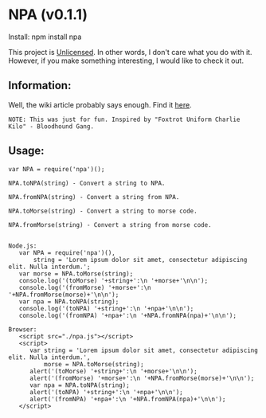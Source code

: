 NPA (v0.1.1)
======

Install: npm install npa

This project is [Unlicensed](http://unlicense.org/ "Title").
In other words, I don't care what you do with it.
However, if you make something interesting, I would like to check it out.

Information:
------
Well, the wiki article probably says enough. Find it [here](https://en.wikipedia.org/wiki/NATO_phonetic_alphabet "Title").

    NOTE: This was just for fun. Inspired by "Foxtrot Uniform Charlie Kilo" - Bloodhound Gang.

Usage:
------
    var NPA = require('npa')();

    NPA.toNPA(string) - Convert a string to NPA.

    NPA.fromNPA(string) - Convert a string from NPA.

    NPA.toMorse(string) - Convert a string to morse code.
 
    NPA.fromMorse(string) - Convert a string from morse code.


    Node.js:
       var NPA = require('npa')(),
           string = 'Lorem ipsum dolor sit amet, consectetur adipiscing elit. Nulla interdum.';
       var morse = NPA.toMorse(string);
       console.log('(toMorse) '+string+':\n '+morse+'\n\n');
       console.log('(fromMorse) '+morse+':\n '+NPA.fromMorse(morse)+'\n\n');
       var npa = NPA.toNPA(string);
       console.log('(toNPA) '+string+':\n '+npa+'\n\n');
       console.log('(fromNPA) '+npa+':\n '+NPA.fromNPA(npa)+'\n\n');

    Browser:
       <script src="./npa.js"></script>
       <script>
          var string = 'Lorem ipsum dolor sit amet, consectetur adipiscing elit. Nulla interdum.',
              morse = NPA.toMorse(string);
          alert('(toMorse) '+string+':\n '+morse+'\n\n');
          alert('(fromMorse) '+morse+':\n '+NPA.fromMorse(morse)+'\n\n');
          var npa = NPA.toNPA(string);
          alert('(toNPA) '+string+':\n '+npa+'\n\n');
          alert('(fromNPA) '+npa+':\n '+NPA.fromNPA(npa)+'\n\n');
       </script>
